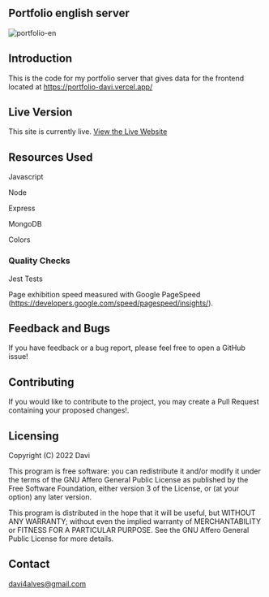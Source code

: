 ## Portfolio english server

![portfolio-en](https://user-images.githubusercontent.com/107776531/193162191-ebf69254-f799-436f-9f75-274f6da6c1d9.png)


## Introduction

This is the code for my portfolio server that gives data for the frontend located at https://portfolio-davi.vercel.app/


## Live Version

This site is currently live. [View the Live Website]

## Resources Used

Javascript

Node

Express

MongoDB

Colors

### Quality Checks

Jest Tests

Page exhibition speed measured with Google PageSpeed (https://developers.google.com/speed/pagespeed/insights/). 

## Feedback and Bugs

If you have feedback or a bug report, please feel free to open a GitHub issue!

## Contributing

If you would like to contribute to the project, you may create a Pull Request containing your proposed changes!.

## Licensing

Copyright (C) 2022 Davi

This program is free software: you can redistribute it and/or modify it under the terms of the GNU Affero General Public License as published by the Free Software Foundation, either version 3 of the License, or (at your option) any later version.

This program is distributed in the hope that it will be useful, but WITHOUT ANY WARRANTY; without even the implied warranty of MERCHANTABILITY or FITNESS FOR A PARTICULAR PURPOSE. See the GNU Affero General Public License for more details.

## Contact

davi4alves@gmail.com



[View the Live Website]:https://portfolio-en-server.vercel.app/
